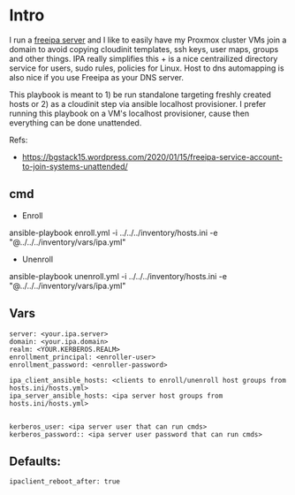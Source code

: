 # Intro

I run a [freeipa server](https://www.freeipa.org/) and I like to easily have my Proxmox cluster VMs join a domain to avoid copying cloudinit templates, ssh keys, user maps, groups and other things.
IPA really simplifies this + is a nice centrailized directory service for users, sudo rules, policies for Linux. Host to dns automapping is also nice if you use Freeipa as your DNS server. 

This playbook is meant to 1) be run standalone targeting freshly created hosts or 2) as a cloudinit step via ansible localhost provisioner. I prefer running this playbook on a VM's localhost provisioner, cause then everything can be done unattended.

Refs:
 - https://bgstack15.wordpress.com/2020/01/15/freeipa-service-account-to-join-systems-unattended/

## cmd

- Enroll

ansible-playbook enroll.yml -i ../../../inventory/hosts.ini -e "@../../../inventory/vars/ipa.yml"


- Unenroll

ansible-playbook unenroll.yml -i ../../../inventory/hosts.ini -e "@../../../inventory/vars/ipa.yml"




## Vars

```
server: <your.ipa.server>
domain: <your.ipa.domain>
realm: <YOUR.KERBEROS.REALM>
enrollment_principal: <enroller-user>
enrollment_password: <enroller-password>

ipa_client_ansible_hosts: <clients to enroll/unenroll host groups from hosts.ini/hosts.yml>
ipa_server_ansible_hosts: <ipa server host groups from hosts.ini/hosts.yml>


kerberos_user: <ipa server user that can run cmds>
kerberos_password:: <ipa server user password that can run cmds>

```

## Defaults:

```
ipaclient_reboot_after: true
```